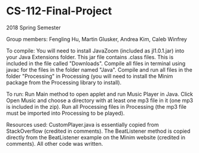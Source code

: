 # CS-112-Final-Project
2018 Spring Semester 

Group members: Fengling Hu, Martin Glusker, Andrea Kim, Caleb Winfrey

To compile: You will need to install JavaZoom (included as jl1.0.1.jar) into your Java Extensions folder. This jar file contains .class files. This is included in the file called "Downloads". Compile all files in terminal using javac for the files in the folder named "Java". Compile and run all files in the folder "Processing" in Processing (you will need to install the Minim package from the Processing library to install).

To run: Run Main method to open applet and run Music Player in Java. Click Open Music and choose a directory with at least one mp3 file in it (one mp3 is included in the zip). Run all Processing files in Processing (the mp3 file must be imported into Processing to be played).

Resources used: CustomPlayer.java is essentially copied from StackOverflow (credited in comments). The BeatListener method is copied directly from the BeatListener example on the Minim website (credited in comments). All other code was written.
